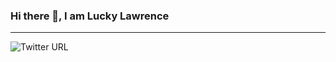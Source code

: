 ### Hi there 👋, I am Lucky Lawrence

---

![Twitter URL](https://img.shields.io/twitter/url?label=%40lawrencelucky&style=for-the-badge&url=https%3A%2F%2Ftwitter.com%2F_lawrencelucky)

<!--
**lawrencelucky/lawrencelucky** is a ✨ _special_ ✨ repository because its `README.md` (this file) appears on your GitHub profile.

Here are some ideas to get you started:

- 🔭 I’m currently working on ...
- 🌱 I’m currently learning ...
- 👯 I’m looking to collaborate on ...
- 🤔 I’m looking for help with ...
- 💬 Ask me about ...
- 📫 How to reach me: ...
- 😄 Pronouns: ...
- ⚡ Fun fact: ...
-->
